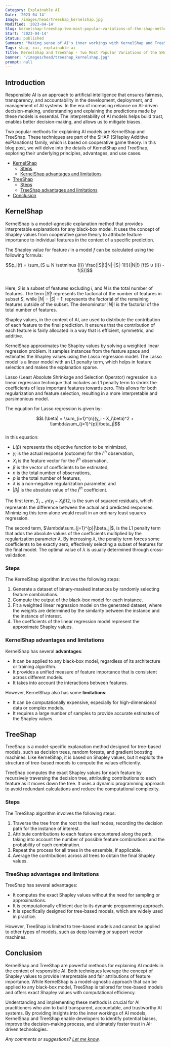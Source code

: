 ```yaml
---
Category: Explainable AI
Date: '2023-04-14'
Image: /images/head/treeshap_kernelshap.jpg
Modified: '2023-04-14'
Slug: kernelshap-treeshap-two-most-popular-variations-of-the-shap-method
Start: '2023-04-14'
Status: published
Summary: "Making sense of AI's inner workings with KernelShap and TreeShap \u2013 the powerfull tools for responsible AI."
Tags: shap, xai, explainable-ai
Title: KernelShap and TreeShap - Two Most Popular Variations of the SHAP Method
banner: "/images/head/treeshap_kernelshap.jpg"
prompt: null
---
```


## Introduction 
  
Responsible AI is an approach to artificial intelligence that ensures fairness, transparency, and accountability in the development, deployment, and management of AI systems. In the era of increasing reliance on AI-driven decision-making, understanding and explaining the predictions made by these models is essential. The interpretability of AI models helps build trust, enables better decision-making, and allows us to mitigate biases.   
  
Two popular methods for explaining AI models are KernelShap and TreeShap. These techniques are part of the SHAP (SHapley Additive exPlanations) family, which is based on cooperative game theory. In this blog post, we will delve into the details of KernelShap and TreeShap, exploring their underlying principles, advantages, and use cases.   

<!-- MarkdownTOC levels="2,3" autolink="true" autoanchor="true" -->

- [KernelShap](#kernelshap)
	- [Steps](#steps)
	- [KernelShap advantages and limitations](#kernelshap-advantages-and-limitations)
- [TreeShap](#treeshap)
	- [Steps](#steps-1)
	- [TreeShap advantages and limitations](#treeshap-advantages-and-limitations)
- [Conclusion](#conclusion)

<!-- /MarkdownTOC -->

<a id="kernelshap"></a>
## KernelShap 
  
KernelShap is a model-agnostic explanation method that provides interpretable explanations for any black-box model. It uses the concept of Shapley values from cooperative game theory to attribute feature importance to individual features in the context of a specific prediction.   

The Shapley value for feature $i$ in a model $f$ can be calculated using the following formula:   
  
$$ϕ_i(f) = \sum_{S ⊆ N \setminus {i}} \frac{|S|!(|N|-|S|-1)!}{|N|!} [f(S ∪ {i}) - f(S)]$$   
  
Here, $S$ is a subset of features excluding $i$, and $N$ is the total number of features. The term $|S|!$ represents the factorial of the number of features in subset $S$, while $|N|-|S|-1!$ represents the factorial of the remaining features outside of the subset. The denominator $|N|!$ is the factorial of the total number of features.

Shapley values, in the context of AI, are used to distribute the contribution of each feature to the final prediction. It ensures that the contribution of each feature is fairly allocated in a way that is efficient, symmetric, and additive.   
  
KernelShap approximates the Shapley values by solving a weighted linear regression problem. It samples instances from the feature space and estimates the Shapley values using the Lasso regression model. The Lasso model is a linear model with an L1 penalty term, which helps in feature selection and makes the explanation sparse.

Lasso (Least Absolute Shrinkage and Selection Operator) regression is a linear regression technique that includes an L1 penalty term to shrink the coefficients of less important features towards zero. This allows for both regularization and feature selection, resulting in a more interpretable and parsimonious model.   
  
The equation for Lasso regression is given by:   
  
$$L(\beta) = \sum_{i=1}^{n}(y_i - X_i\beta)^2 + \lambda\sum_{j=1}^{p}|\beta_j|$$   
In this equation:   

-   $L(\beta)$ represents the objective function to be minimized,
-   $y_i$ is the actual response (outcome) for the $i^{th}$ observation,
-   $X_i$ is the feature vector for the $i^{th}$ observation,
-   $\beta$ is the vector of coefficients to be estimated,
-   $n$ is the total number of observations,
-   $p$ is the total number of features,
-   $\lambda$ is a non-negative regularization parameter, and
-   $|\beta_j|$ is the absolute value of the $j^{th}$ coefficient.   
      
The first term, $\sum_{i=1}{n}(y_i - X_i\beta)2$, is the sum of squared residuals, which represents the difference between the actual and predicted responses. Minimizing this term alone would result in an ordinary least squares regression.   
      
The second term, $\lambda\sum_{j=1}^{p}|\beta_j|$, is the L1 penalty term that adds the absolute values of the coefficients multiplied by the regularization parameter $\lambda$. By increasing $\lambda$, the penalty term forces some coefficients to be exactly zero, effectively selecting a subset of features for the final model. The optimal value of $\lambda$ is usually determined through cross-validation.

<a id="steps"></a>
### Steps
The KernelShap algorithm involves the following steps:   

1.  Generate a dataset of binary-masked instances by randomly selecting feature combinations.
2.  Compute the output of the black-box model for each instance.
3.  Fit a weighted linear regression model on the generated dataset, where the weights are determined by the similarity between the instance and the instance of interest.
4.  The coefficients of the linear regression model represent the approximate Shapley values.   
      
<a id="kernelshap-advantages-and-limitations"></a>
### KernelShap advantages and limitations
KernelShap has several **advantages**:   
    
-   It can be applied to any black-box model, regardless of its architecture or training algorithm.
-   It provides a unified measure of feature importance that is consistent across different models.
-   It takes into account the interactions between features.   
      
However, KernelShap also has some **limitations**:   
    
-   It can be computationally expensive, especially for high-dimensional data or complex models.
-   It requires a large number of samples to provide accurate estimates of the Shapley values.   
      
<a id="treeshap"></a>
## TreeShap 
      
TreeShap is a model-specific explanation method designed for tree-based models, such as decision trees, random forests, and gradient boosting machines. Like KernelShap, it is based on Shapley values, but it exploits the structure of tree-based models to compute the values efficiently.   
      
TreeShap computes the exact Shapley values for each feature by recursively traversing the decision tree, attributing contributions to each feature as it moves down the tree. It uses a dynamic programming approach to avoid redundant calculations and reduce the computational complexity. 

<a id="steps-1"></a>
### Steps
The TreeShap algorithm involves the following steps:   
    
1.  Traverse the tree from the root to the leaf nodes, recording the decision path for the instance of interest.
2.  Attribute contributions to each feature encountered along the path, taking into account the number of possible feature combinations and the probability of each combination.
3.  Repeat the process for all trees in the ensemble, if applicable.
4.  Average the contributions across all trees to obtain the final Shapley values.   

<a id="treeshap-advantages-and-limitations"></a>
### TreeShap advantages and limitations
TreeShap has several advantages:   
    
-   It computes the exact Shapley values without the need for sampling or approximations.
-   It is computationally efficient due to its dynamic programming approach.
-   It is specifically designed for tree-based models, which are widely used in practice.   
      
However, TreeShap is limited to tree-based models and cannot be applied to other types of models, such as deep learning or support vector machines.   
<a id="conclusion"></a>
## Conclusion 
  
KernelShap and TreeShap are powerful methods for explaining AI models in the context of responsible AI. Both techniques leverage the concept of Shapley values to provide interpretable and fair attributions of feature importance. While KernelShap is a model-agnostic approach that can be applied to any black-box model, TreeShap is tailored for tree-based models and offers exact Shapley values with computational efficiency.   
  
Understanding and implementing these methods is crucial for AI practitioners who aim to build transparent, accountable, and trustworthy AI systems. By providing insights into the inner workings of AI models, KernelShap and TreeShap enable developers to identify potential biases, improve the decision-making process, and ultimately foster trust in AI-driven technologies.

*Any comments or suggestions? [Let me know](mailto:ksafjan@gmail.com?subject=Blog+post).*

